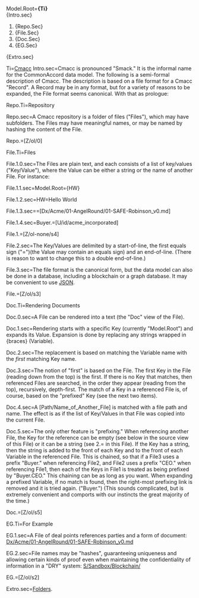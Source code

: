 Model.Root=<b>{Ti}</b><br>{Intro.sec}<ol><li>{Repo.Sec}<li>{File.Sec}<li>{Doc.Sec}<li>{EG.Sec}</ol>{Extro.sec}

Ti=<a href="index.php?action=doc&file=S/About/Conference/Stack/Cmacc_0.md">Cmacc</a>
Intro.sec=Cmacc is pronounced "Smack."   It is the informal name for the CommonAccord data model.  The following is a semi-formal description of Cmacc.  The description is based on a file format for a Cmacc "Record".  A Record may be in any format, but for a variety of reasons to be expanded, the File format seems canonical.  With that as prologue:

Repo.Ti=Repository

Repo.sec=A Cmacc repository is a folder of files ("Files"), which may have subfolders. The Files may have meaningful names, or may be named by hashing the content of the File.

Repo.=[Z/ol/0]

File.Ti=Files

File.1.0.sec=The Files are plain text, and each consists of a list of key/values ("Key/Value"), where the Value can be either a string or the name of another File.  For instance:

File.1.1.sec=Model.Root={HW}

File.1.2.sec=HW=Hello World

File.1.3.sec==[Dx/Acme/01-AngelRound/01-SAFE-Robinson_v0.md]

File.1.4.sec=Buyer.=[U/id/acme_incorporated]
 
File.1.=[Z/ol-none/s4]

File.2.sec=The Key/Values are delimited by a start-of-line, the first equals sign ("=")(the Value may contain an equals sign) and an end-of-line.  (There is reason to want to change this to a double end-of-line.)

File.3.sec=The file format is the canonical form, but the data model can also be done in a database, including a blockchain or a graph database.  It may be convenient to use <a href="index.php?action=json&file=S/About/Conference/Stack/Cmacc_0.md">JSON</a>.  

File.=[Z/ol/s3]

Doc.Ti=Rendering Documents

Doc.0.sec=A File can be rendered into a text (the "Doc" view of the File).

Doc.1.sec=Rendering starts with a specific Key (currently "Model.Root") and expands its Value.  Expansion is done by replacing any strings wrapped in {braces} (Variable). 

Doc.2.sec=The replacement is based on matching the Variable name with the <i>first</i> matching Key name.

Doc.3.sec=The notion of "first" is based on the File.  The first Key in the File (reading down from the top) is the first.  If there is no Key that matches, then referenced Files are searched, in the order they appear (reading from the top), recursively, depth-first.  The match of a Key in a referenced File is, of course, based on the "prefixed" Key (see the next two items). 

Doc.4.sec=A [Path/Name_of_Another_File] is matched with a file path and name.  The effect is as if the list of Key/Values in that File was copied into the current File.

Doc.5.sec=The only other feature is "prefixing."  When referencing another File, the Key for the reference can be empty (see below in the source view of this File) or it can be a string (see 2.= in this File).  If the Key has a string, then the string is added to the front of each Key and to the front of each Variable in the referenced File.  This is chained, so that if a File3 uses a prefix "Buyer." when referencing File2, and File2 uses a prefix "CEO." when referencing File1, then each of the Keys in File1 is treated as being prefixed by "Buyer.CEO." This chaining can be as long as you want.  When expanding a prefixed Variable, if no match is found, then the right-most prefixing link is removed and it is tried again.  ("Buyer.") (This sounds complicated, but is extremely convenient and comports with our instincts the great majority of the time.)

Doc.=[Z/ol/s5]
  
EG.Ti=For Example

EG.1.sec=A File of deal points references parties and a form of document:  <a href="index.php?action=source&file=Dx/Acme/01-AngelRound/01-SAFE-Robinson_v0.md">Dx/Acme/01-AngelRound/01-SAFE-Robinson_v0.md</a>

EG.2.sec=File names may be "hashes", guaranteeing uniqueness and allowing certain kinds of proof even when maintaining the confidentiality of information in a "DRY" system: <a href="index.php?action=list&file=S/Sandbox/Blockchain/">S/Sandbox/Blockchain/</a>

EG.=[Z/ol/s2] 

Extro.sec=<a href="index.php?action=doc&file=S/About/Conference/Stack/Folder_0.md">Folders</a>.